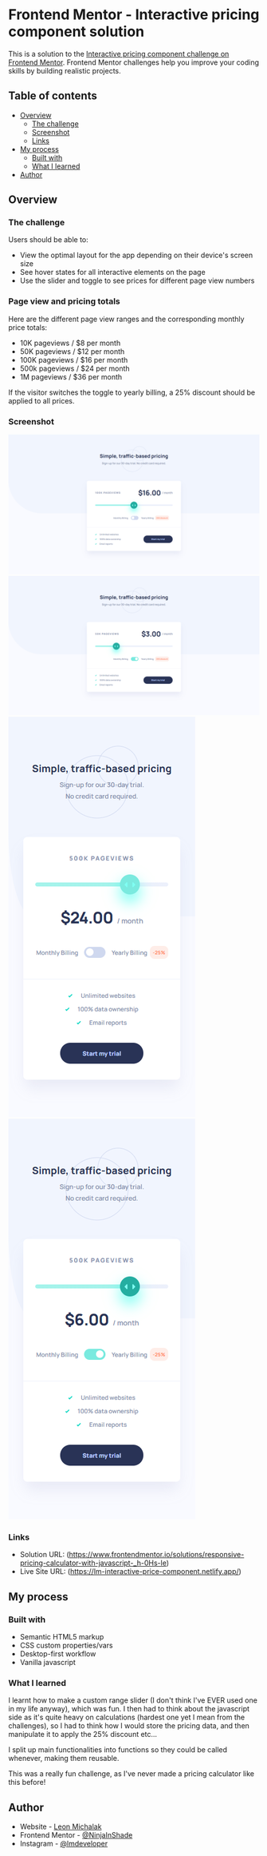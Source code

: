 # Frontend Mentor - Interactive pricing component solution

This is a solution to the [Interactive pricing component challenge on Frontend Mentor](https://www.frontendmentor.io/challenges/interactive-pricing-component-t0m8PIyY8). Frontend Mentor challenges help you improve your coding skills by building realistic projects.

## Table of contents

- [Overview](#overview)
  - [The challenge](#the-challenge)
  - [Screenshot](#screenshot)
  - [Links](#links)
- [My process](#my-process)
  - [Built with](#built-with)
  - [What I learned](#what-i-learned)
- [Author](#author)

## Overview

### The challenge

Users should be able to:

- View the optimal layout for the app depending on their device's screen size
- See hover states for all interactive elements on the page
- Use the slider and toggle to see prices for different page view numbers

### Page view and pricing totals

Here are the different page view ranges and the corresponding monthly price totals:

- 10K pageviews / $8 per month
- 50K pageviews / $12 per month
- 100K pageviews / $16 per month
- 500k pageviews / $24 per month
- 1M pageviews / $36 per month

If the visitor switches the toggle to yearly billing, a 25% discount should be applied to all prices.

### Screenshot

![](./screenshots/Desktop_solution.png)
![](./screenshots/Desktop_active_solution.png)
![](./screenshots/Mobile_solution.png)
![](./screenshots/Mobile_active_solution.png)

### Links

- Solution URL: (https://www.frontendmentor.io/solutions/responsive-pricing-calculator-with-javascript-_h-0Hs-le)
- Live Site URL: (https://lm-interactive-price-component.netlify.app/)

## My process

### Built with

- Semantic HTML5 markup
- CSS custom properties/vars
- Desktop-first workflow
- Vanilla javascript

### What I learned

I learnt how to make a custom range slider (I don't think I've EVER used one in my life anyway), which was fun. I then had to think about the javascript side as it's quite heavy on calculations (hardest one yet I mean from the challenges), so I had to think how I would store the pricing data, and then manipulate it to apply the 25% discount etc...

I split up main functionalities into functions so they could be called whenever, making them reusable.

This was a really fun challenge, as I've never made a pricing calculator like this before!

## Author

- Website - [Leon Michalak](https://www.leonmichalak.tech)
- Frontend Mentor - [@NinjaInShade](https://www.frontendmentor.io/profile/NinjaInShade)
- Instagram - [@lmdeveloper](https://www.instagram.com/lmdeveloper/)
